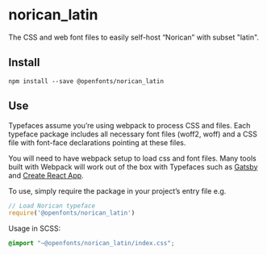 
# norican_latin

The CSS and web font files to easily self-host “Norican” with subset "latin".

## Install

`npm install --save @openfonts/norican_latin`

## Use

Typefaces assume you’re using webpack to process CSS and files. Each typeface
package includes all necessary font files (woff2, woff) and a CSS file with
font-face declarations pointing at these files.

You will need to have webpack setup to load css and font files. Many tools built
with Webpack will work out of the box with Typefaces such as [Gatsby](https://github.com/gatsbyjs/gatsby)
and [Create React App](https://github.com/facebookincubator/create-react-app).

To use, simply require the package in your project’s entry file e.g.

```javascript
// Load Norican typeface
require('@openfonts/norican_latin')
```

Usage in SCSS:
```scss
@import "~@openfonts/norican_latin/index.css";
```
